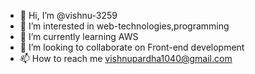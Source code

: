 - 👋 Hi, I’m @vishnu-3259
- 👀 I’m interested in web-technologies,programming
- 🌱 I’m currently learning AWS
- 💞️ I’m looking to collaborate on Front-end development
- 📫 How to reach me vishnupardha1040@gmail.com

<!---
vishnu-3259/vishnu-3259 is a ✨ special ✨ repository because its `README.md` (this file) appears on your GitHub profile.
You can click the Preview link to take a look at your changes.
--->
